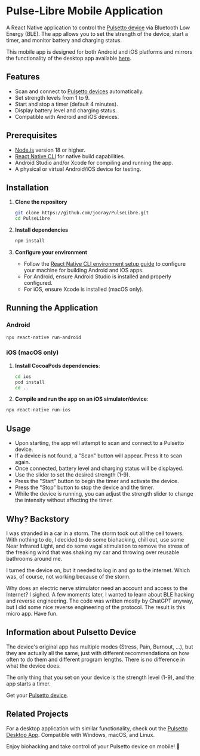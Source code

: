 # Pulse-Libre Mobile Application

A React Native application to control the [Pulsetto device](https://pulsetto.myshopify.com/products/meet-pulsetto-v3?sca_ref=6511019.cCZ7LMhOmo) via Bluetooth Low Energy (BLE). The app allows you to set the strength of the device, start a timer, and monitor battery and charging status.

This mobile app is designed for both Android and iOS platforms and mirrors the functionality of the desktop app available [here](https://github.com/jooray/pulse-libre-desktop).

## Features

- Scan and connect to [Pulsetto devices](https://pulsetto.myshopify.com/products/meet-pulsetto-v3?sca_ref=6511019.cCZ7LMhOmo) automatically.
- Set strength levels from 1 to 9.
- Start and stop a timer (default 4 minutes).
- Display battery level and charging status.
- Compatible with Android and iOS devices.

## Prerequisites

- [Node.js](https://nodejs.org/) version 18 or higher.
- [React Native CLI](https://reactnative.dev/docs/environment-setup) for native build capabilities.
- Android Studio and/or Xcode for compiling and running the app.
- A physical or virtual Android/iOS device for testing.

## Installation

1. **Clone the repository**

   ```bash
   git clone https://github.com/jooray/PulseLibre.git
   cd PulseLibre
   ```

2. **Install dependencies**

   ```bash
   npm install
   ```

3. **Configure your environment**
   - Follow the [React Native CLI environment setup guide](https://reactnative.dev/docs/environment-setup) to configure your machine for building Android and iOS apps.
   - For Android, ensure Android Studio is installed and properly configured.
   - For iOS, ensure Xcode is installed (macOS only).

## Running the Application

### Android

```bash
npx react-native run-android   
```

### iOS (macOS only)

1. **Install CocoaPods dependencies**:
   ```bash
   cd ios
   pod install
   cd ..
   ```

3. **Compile and run the app on an iOS simulator/device**:
```bash
npx react-native run-ios
```

## Usage

- Upon starting, the app will attempt to scan and connect to a Pulsetto device.
- If a device is not found, a "Scan" button will appear. Press it to scan again.
- Once connected, battery level and charging status will be displayed.
- Use the slider to set the desired strength (1-9).
- Press the "Start" button to begin the timer and activate the device.
- Press the "Stop" button to stop the device and the timer.
- While the device is running, you can adjust the strength slider to change the intensity without affecting the timer.

## Why? Backstory

I was stranded in a car in a storm. The storm took out all the cell towers. With nothing
to do, I decided to do some biohacking, chill out, use some Near Infrared Light, and
do some vagal stimulation to remove the stress of the freaking wind that was shaking my car
and throwing over reusable bathrooms around me.

I turned the device on, but it needed to log in and go to the internet. Which was, of course,
not working because of the storm.

Why does an electric nerve stimulator need an account and access to the Internet? I sighed.
A few moments later, I wanted to learn about BLE hacking and reverse engineering. The code
was written mostly by ChatGPT anyway, but I did some nice reverse engineering of the protocol.
The result is this micro app. Have fun.

## Information about Pulsetto Device

The device's original app has multiple modes (Stress, Pain, Burnout, ...), but
they are actually all the same, just with different recommendations on how often to do
them and different program lengths. There is no difference in what the device does.

The only thing that you set on your device is the strength level (1-9), and the
app starts a timer.

Get your [Pulsetto device](https://pulsetto.myshopify.com/products/meet-pulsetto-v3?sca_ref=6511019.cCZ7LMhOmo).

## Related Projects

For a desktop application with similar functionality, check out the [Pulsetto Desktop App](https://github.com/jooray/pulse-libre-desktop). Compatible with Windows, macOS, and Linux.

Enjoy biohacking and take control of your Pulsetto device on mobile! 🚀
